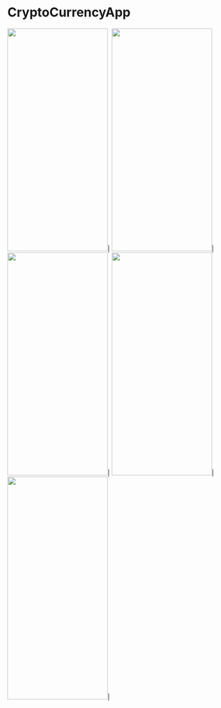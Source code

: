 # CryptoCurrencyApp
<img src="https://github.com/mtalhayerlikaya/CryptoCurrencyApp/assets/60544250/cef18313-b91e-42c5-ad55-2ca1fa3d36d8.jpg" width="225" height="500"/>|
<img src="https://github.com/mtalhayerlikaya/CryptoCurrencyApp/assets/60544250/db4018a1-5279-4724-8543-7a3824d7ae54.jpg" width="225" height="500"/>|
<img src="https://github.com/mtalhayerlikaya/CryptoCurrencyApp/assets/60544250/55d3bee7-85ca-4f4a-8c93-b3ae31b68dba.jpg" width="225" height="500"/>|
<img src="https://github.com/mtalhayerlikaya/CryptoCurrencyApp/assets/60544250/addf6718-0da7-4429-bee4-088d12bac74d.jpg" width="225" height="500"/>|
<img src="https://github.com/mtalhayerlikaya/CryptoCurrencyApp/assets/60544250/b69b2e3d-80a8-4a5d-9774-3d92f362594c.jpg" width="225" height="500"/>|


